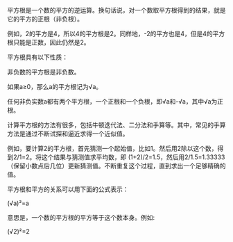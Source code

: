 平方根是一个数的平方的逆运算。换句话说，对一个数取平方根得到的结果，就是它的平方的正根（非负根）。


例如，2的平方是4，所以4的平方根是2。同样地，-2的平方也是4，但是4的平方根只能是正数，因此仍然是2。


平方根具有以下性质：




非负数的平方根是非负数。




如果a≥0，那么a的平方根记为√a。




任何非负实数a都有两个平方根，一个正根和一个负根，即√a和-√a，其中√a为正根。




计算平方根的方法有很多，包括牛顿迭代法、二分法和手算等。其中，常见的手算方法是通过不断试探和逼近求得一个近似值。


例如，要计算2的平方根，首先猜测一个起始值，比如1。然后用2除以这个数，得到2/1=2。将这个结果与猜测值求平均数，即 (1+2)/2=1.5，然后用2/1.5=1.33333（保留小数点后几位）更新猜测值。不断重复这个过程，直到求出一个足够精确的值。


平方根和平方的关系可以用下面的公式表示：


(√a)²=a


意思是，一个数的平方根的平方等于这个数本身。例如:


(√2)²=2